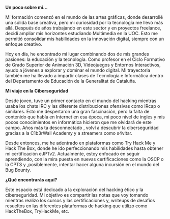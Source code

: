 **Un poco sobre mí…**

Mi formación comenzó en el mundo de las artes gráficas, donde desarrollé una sólida base creativa, pero mi curiosidad por la tecnología me llevó más allá. Después de años trabajando en este sector y en proyectos freelance, decidí ampliar mis horizontes estudiando Multimedia en la UOC. Esto me permitió consolidar mis habilidades en la innovación digital, siempre con un enfoque creativo.

Hoy en día, he encontrado mi lugar combinando dos de mis grandes pasiones: la educación y la tecnología. Como profesor en el Ciclo Formativo de Grado Superior de Animación 3D, Videojuegos y Entornos Interactivos, ayudo a jóvenes a explorar y dominar el mundo digital. Mi trayectoria también me ha llevado a impartir clases de Tecnología e Informática dentro del Departamento de Educación de la Generalitat de Cataluña.

**Mi viaje en la Ciberseguridad**

Desde joven, tuve un primer contacto en el mundo del hacking mientras usaba los chats IRC y las diferente distribuciones ofensivas como IRcap o similares. Esto me despertaron una gran fascinación, pero la falta de contenido que había en Internet en esa época, mi poco nivel de ingles y mis pocos conocimientos en informática hicieron que me olvidará de este campo. Años más ta desconnectado , volví a descubrir la ciberseguridad gracias a la C1b3rWall Academy y a streamers como s4vitar.

Desde entonces, me he adentrado en plataformas como Try Hack Me y Hack The Box, donde he ido perfeccionando mis habilidades hasta obtener mi certificación eJPTv2. Actualmente, estoy enfocado en seguir aprendiendo, con la mira puesta en nuevas certificaciones como la OSCP o la CPTS y ,posiblemente, intentar hacer alguna incursión en el mundo del Bug Bounty.

**¿Qué encontrarás aquí?**

Este espacio está dedicado a la exploración del hacking ético y la ciberseguridad. Mi objetivo es compartir las notas que voy tomando mientras realizo los cursos y las certificaciones y, writeups de desafíos resueltos en las diferentes plataformas de hacking que utilizo como HackTheBox, TryHackMe, etc.




